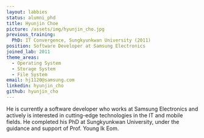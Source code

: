 ```yaml
---
layout: labbies
status: alumni_phd
title: Hyunjin Choe
picture: /assets/img/hyunjin_cho.jpg
previous_training:
  PhD: IT Convergence, Sungkyunkwan University (2011)
position: Software Developer at Samsung Electronics
joined_lab: 2011
theme_areas:
  - Operating System
  - Storage System
  - File System
email: hj1120@samsung.com
linkedin: hyunjin_cho
github: hyunjin_cho
---
```


He is currently a software developer who works at Samsung Electronics 
and actively is interested in cutting-edge technologies in the IT and mobile fields. He completed his PhD at Sungkyunkwan University, under the guidance and support of Prof. Young Ik Eom.

 

